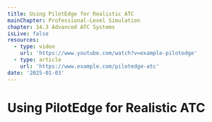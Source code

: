 ```yaml
---
title: Using PilotEdge for Realistic ATC
mainChapter: Professional-Level Simulation
chapter: 14.3 Advanced ATC Systems
isLive: false
resources:
  - type: video
    url: 'https://www.youtube.com/watch?v=example-pilotedge'
  - type: article
    url: 'https://www.example.com/pilotedge-atc'
date: '2025-01-03'
---
```


# Using PilotEdge for Realistic ATC
